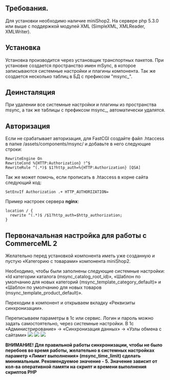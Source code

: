 ## Требования.

Для установки необходимо наличие miniShop2. На сервере php 5.3.0 или выше с поддержкой модулей XML (SimpleXML, XMLReader, XMLWriter).

## Установка

Установка производится через установщик транспортных пакетов. При установке создается пространство имен mSync, в которое
записываются системные настройки и плагины компонента. Так же создается несколько таблиц в БД с префиксом "msync_".

## Деинсталяция

При удалении все системные настройки и плагины из пространства msync, а так же таблицы с префиксом msync_, автоматически удалятся.

## Авторизация

Если не срабатывает авторизация, для FastCGI создайте файл .htaccess в папке /assets/components/msync/ и добавьте в него следующие строки:

```
RewriteEngine On
RewriteCond %{HTTP:Authorization} !^$
RewriteRule ^(.*)$ $1?http_auth=%{HTTP:Authorization} [QSA]
```

Так же может помочь, если прописать в .htaccess в корне сайта следующий код:

```
SetEnvIf Authorization .+ HTTP_AUTHORIZATION=
```

Пример настроек сервера **nginx**:

```
location / {
  rewrite ^(.*)$ /$1?http_auth=$http_authorization;
}
```

## Первоначальная настройка для работы с CommerceML 2

Желательно перед установкой компонента иметь уже созданную и пустую «Категорию с товарами» компонента miniShop2.

Необходимо, чтобы были заполнены следующие системные настройки: «Id категории каталога (msync_catalog_root_id)», «Шаблон по умолчанию для новых категорий (msync_template_category_default)» и «Шаблон по умолчанию для новых товаров (msync_template_product_default)».

Переходим в компонент и открываем вкладку «Реквизиты синхронизации».

Переписываем параметры в 1с или сервис. Логин и пароль можно задать самостоятельно, через системные настройки.
В 1с «Администрирование» -> «Синхронизация данных» -> «Узлы обмена с сайтами»
[![](https://file.modx.pro/files/0/a/9/0a92dfc1b86b68372a8ab86e4f2b2ec5s.jpg)](https://file.modx.pro/files/0/a/9/0a92dfc1b86b68372a8ab86e4f2b2ec5s.jpg)
[![](https://file.modx.pro/files/e/8/0/e80811163a05d27971fc25bf2b5b986es.jpg)](https://file.modx.pro/files/e/8/0/e80811163a05d27971fc25bf2b5b986es.jpg)
[![](https://file.modx.pro/files/f/8/0/f8075647c55dea303f913bf8c72e3560s.jpg)](https://file.modx.pro/files/f/8/0/f8075647c55dea303f913bf8c72e3560s.jpg)

**ВНИМАНИЕ! Для правильной работы синхронизации, чтобы не было перебоев во время работы, желательно в системных настройках параметр «Лимит выполнения» (msync_time_limit) сделать минимальным. Рекомендуемое значение - 5. Значение зависит от кол-ва оперативной памяти на скрипт и времени выполнения скриптов PHP**
